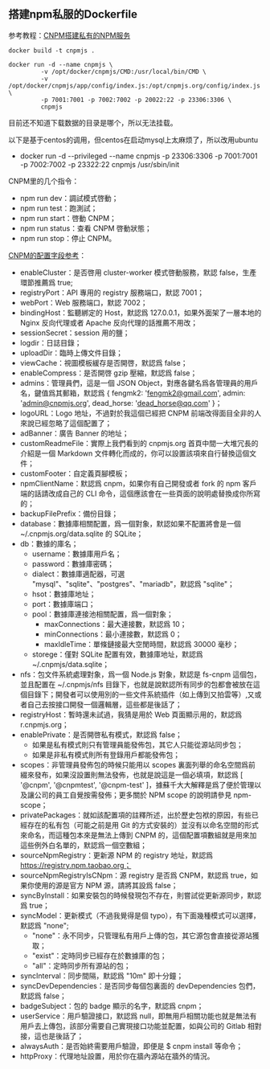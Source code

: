 ## 搭建npm私服的Dockerfile

参考教程：[CNPM搭建私有的NPM服务](http://blog.fens.me/nodejs-cnpm-npm/)


	docker build -t cnpmjs .
	
	docker run -d --name cnpmjs \
	         -v /opt/docker/cnpmjs/CMD:/usr/local/bin/CMD \
			 -v /opt/docker/cnpmjs/app/config/index.js:/opt/cnpmjs.org/config/index.js \
	         -p 7001:7001 -p 7002:7002 -p 20022:22 -p 23306:3306 \ 
	         cnpmjs

目前还不知道下载数据的目录是哪个，所以无法挂载。


以下是基于centos的调用，但centos在启动mysql上太麻烦了，所以改用ubuntu  
- docker run -d --privileged --name cnpmjs -p 23306:3306 -p 7001:7001 -p 7002:7002 -p 23322:22 cnpmjs /usr/sbin/init

CNPM里的几个指令：
- npm run dev：調試模式啓動；
- npm run test：跑測試；
- npm run start：啓動 CNPM；
- npm run status：查看 CNPM 啓動狀態；
- npm run stop：停止 CNPM。

[CNPM的配置字段参考](https://xcoder.in/2016/07/09/lets-cnpm-base-deploy/)：
- enableCluster：是否啓用 cluster-worker 模式啓動服務，默認 false，生產環節推薦爲 true;
- registryPort：API 專用的 registry 服務端口，默認 7001；
- webPort：Web 服務端口，默認 7002；
- bindingHost：監聽綁定的 Host，默認爲 127.0.0.1，如果外面架了一層本地的 Nginx 反向代理或者 Apache 反向代理的話推薦不用改；
- sessionSecret：session 用的鹽；
- logdir：日誌目錄；
- uploadDir：臨時上傳文件目錄；
- viewCache：視圖模板緩存是否開啓，默認爲 false；
- enableCompress：是否開啓 gzip 壓縮，默認爲 false；
- admins：管理員們，這是一個 JSON Object，對應各鍵名爲各管理員的用戶名，鍵值爲其郵箱，默認爲 { fengmk2: 'fengmk2@gmail.com', admin: 'admin@cnpmjs.org', dead_horse: 'dead_horse@qq.com' }；
- logoURL：Logo 地址，不過對於我這個已經把 CNPM 前端改得面目全非的人來說已經忽略了這個配置了；
- adBanner：廣告 Banner 的地址；
- customReadmeFile：實際上我們看到的 cnpmjs.org 首頁中間一大堆冗長的介紹是一個 Markdown 文件轉化而成的，你可以設置該項來自行替換這個文件；
- customFooter：自定義頁腳模板；
- npmClientName：默認爲 cnpm，如果你有自己開發或者 fork 的 npm 客戶端的話請改成自己的 CLI 命令，這個應該會在一些頁面的說明處替換成你所寫的；
- backupFilePrefix：備份目錄；
- database：數據庫相關配置，爲一個對象，默認如果不配置將會是一個 ~/.cnpmjs.org/data.sqlite 的 SQLite；
- db：數據的庫名；
	- username：數據庫用戶名；
	- password：數據庫密碼；
	- dialect：數據庫適配器，可選 "mysql"、"sqlite"、"postgres"、"mariadb"，默認爲 "sqlite"；
	- hsot：數據庫地址；
	- port：數據庫端口；
	- pool：數據庫連接池相關配置，爲一個對象；
		- maxConnections：最大連接數，默認爲 10；
		- minConnections：最小連接數，默認爲 0；
		- maxIdleTime：單條鏈接最大空閒時間，默認爲 30000 毫秒；
	- storege：僅對 SQLite 配置有效，數據庫地址，默認爲 ~/.cnpmjs/data.sqlite；
- nfs：包文件系統處理對象，爲一個 Node.js 對象，默認是 fs-cnpm 這個包，並且配置在 ~/.cnpmjs/nfs 目錄下，也就是說默認所有同步的包都會被放在這個目錄下；開發者可以使用別的一些文件系統插件（如上傳到又拍雲等）,又或者自己去按接口開發一個邏輯層，這些都是後話了；
- registryHost：暫時還未試過，我猜是用於 Web 頁面顯示用的，默認爲 r.cnpmjs.org；
- enablePrivate：是否開啓私有模式，默認爲 false；
	- 如果是私有模式則只有管理員能發佈包，其它人只能從源站同步包；
	- 如果是非私有模式則所有登錄用戶都能發佈包；
- scopes：非管理員發佈包的時候只能用以 scopes 裏面列舉的命名空間爲前綴來發布，如果沒設置則無法發佈，也就是說這是一個必填項，默認爲 [ '@cnpm', '@cnpmtest', '@cnpm-test' ]，據蘇千大大解釋是爲了便於管理以及讓公司的員工自覺按需發佈；更多關於 NPM scope 的說明請參見 npm-scope；
- privatePackages：就如該配置項的註釋所述，出於歷史包袱的原因，有些已經存在的私有包（可能之前是用 Git 的方式安裝的）並沒有以命名空間的形式來命名，而這種包本來是無法上傳到 CNPM 的，這個配置項數組就是用來加這些例外白名單的，默認爲一個空數組；
- sourceNpmRegistry：更新源 NPM 的 registry 地址，默認爲 https://registry.npm.taobao.org；
- sourceNpmRegistryIsCNpm：源 registry 是否爲 CNPM，默認爲 true，如果你使用的源是官方 NPM 源，請將其設爲 false；
- syncByInstall：如果安裝包的時候發現包不存在，則嘗試從更新源同步，默認爲 true；
- syncModel：更新模式（不過我覺得是個 typo），有下面幾種模式可以選擇，默認爲 "none";
	- "none"：永不同步，只管理私有用戶上傳的包，其它源包會直接從源站獲取；
	- "exist"：定時同步已經存在於數據庫的包；
	- "all"：定時同步所有源站的包；
- syncInterval：同步間隔，默認爲 "10m" 即十分鐘；
- syncDevDependencies：是否同步每個包裏面的 devDependencies 包們，默認爲 false；
- badgeSubject：包的 badge 顯示的名字，默認爲 cnpm；
- userService：用戶驗證接口，默認爲 null，即無用戶相關功能也就是無法有用戶去上傳包，該部分需要自己實現接口功能並配置，如與公司的 Gitlab 相對接，這也是後話了；
- alwaysAuth：是否始終需要用戶驗證，即便是 $ cnpm install 等命令；
- httpProxy：代理地址設置，用於你在牆內源站在牆外的情況。